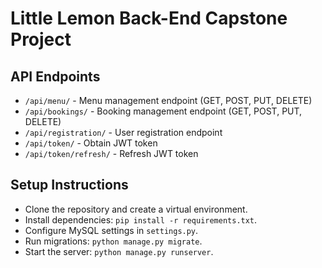 # Little Lemon Back-End Capstone Project

## API Endpoints

- `/api/menu/` - Menu management endpoint (GET, POST, PUT, DELETE)
- `/api/bookings/` - Booking management endpoint (GET, POST, PUT, DELETE)
- `/api/registration/` - User registration endpoint
- `/api/token/` - Obtain JWT token
- `/api/token/refresh/` - Refresh JWT token

## Setup Instructions

- Clone the repository and create a virtual environment.
- Install dependencies: `pip install -r requirements.txt`.
- Configure MySQL settings in `settings.py`.
- Run migrations: `python manage.py migrate`.
- Start the server: `python manage.py runserver`.
